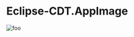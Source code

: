 # Eclipse-CDT.AppImage

![foo](https://github.com/nx-appbuild-hub/Eclipse-CDT.AppImage//actions/workflows/makefile.yml/badge.svg)
